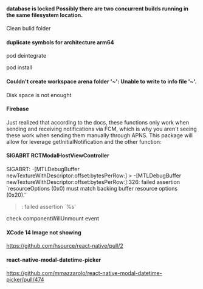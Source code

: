 #### database is locked Possibly there are two concurrent builds running in the same filesystem location.

Clean bulid folder

#### duplicate symbols for architecture arm64

pod deintegrate

pod install

#### Couldn't create workspace arena folder '~': Unable to write to info file '~'.

Disk space is not enought

#### Firebase

Just realized that according to the docs, these functions only work when sending and receiving notifications via FCM, which is why you aren't seeing these work when sending them manually through APNS. This package will allow for leverage getInitialNotification and the other function: 

#### SIGABRT RCTModalHostViewController

SIGABRT: -[MTLDebugBuffer newTextureWithDescriptor:offset:bytesPerRow:] > -[MTLDebugBuffer newTextureWithDescriptor:offset:bytesPerRow:]:326: failed assertion `resourceOptions (0x0) must match backing buffer resource options (0x20).'
 > : failed assertion `%s'
 
check componentWillUnmount event

#### XCode 14 Image not showing

https://github.com/hsource/react-native/pull/2

#### react-native-modal-datetime-picker

https://github.com/mmazzarolo/react-native-modal-datetime-picker/pull/474
